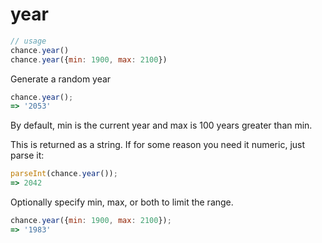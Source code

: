 # year

```js
// usage
chance.year()
chance.year({min: 1900, max: 2100})
```

Generate a random year

```js
chance.year();
=> '2053'
```

By default, min is the current year and max is 100 years greater than min.

This is returned as a string. If for some reason you need it numeric, just
parse it:

```js
parseInt(chance.year());
=> 2042
```

Optionally specify min, max, or both to limit the range.

```js
chance.year({min: 1900, max: 2100});
=> '1983'
```
